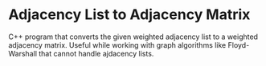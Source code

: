# Adjacency List to Adjacency Matrix

C++ program that converts the given weighted adjacency list to a weighted adjacency matrix. Useful while working with graph algorithms like Floyd-Warshall that cannot handle ajdacency lists.

